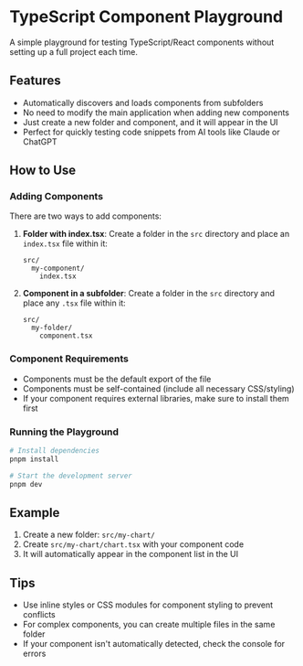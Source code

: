 # TypeScript Component Playground

A simple playground for testing TypeScript/React components without setting up a full project each time.

## Features

- Automatically discovers and loads components from subfolders
- No need to modify the main application when adding new components
- Just create a new folder and component, and it will appear in the UI
- Perfect for quickly testing code snippets from AI tools like Claude or ChatGPT

## How to Use

### Adding Components

There are two ways to add components:

1. **Folder with index.tsx**: Create a folder in the `src` directory and place an `index.tsx` file within it:
   ```
   src/
     my-component/
       index.tsx
   ```

2. **Component in a subfolder**: Create a folder in the `src` directory and place any `.tsx` file within it:
   ```
   src/
     my-folder/
       component.tsx
   ```

### Component Requirements

- Components must be the default export of the file
- Components must be self-contained (include all necessary CSS/styling)
- If your component requires external libraries, make sure to install them first

### Running the Playground

```bash
# Install dependencies
pnpm install

# Start the development server
pnpm dev
```

## Example

1. Create a new folder: `src/my-chart/`
2. Create `src/my-chart/chart.tsx` with your component code
3. It will automatically appear in the component list in the UI

## Tips

- Use inline styles or CSS modules for component styling to prevent conflicts
- For complex components, you can create multiple files in the same folder
- If your component isn't automatically detected, check the console for errors